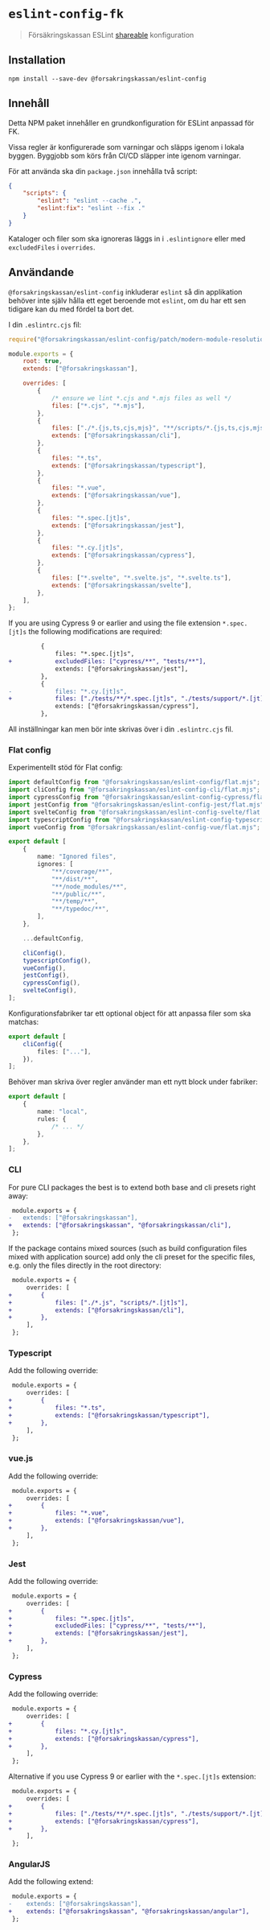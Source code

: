 # `eslint-config-fk`

> Försäkringskassan ESLint [shareable](http://eslint.org/docs/developer-guide/shareable-configs.html) konfiguration

## Installation

```
npm install --save-dev @forsakringskassan/eslint-config
```

## Innehåll

Detta NPM paket innehåller en grundkonfiguration för ESLint anpassad för FK.

Vissa regler är konfigurerade som varningar och släpps igenom i lokala byggen.
Byggjobb som körs från CI/CD släpper inte igenom varningar.

För att använda ska din `package.json` innehålla två script:

```json
{
    "scripts": {
        "eslint": "eslint --cache .",
        "eslint:fix": "eslint --fix ."
    }
}
```

Kataloger och filer som ska ignoreras läggs in i `.eslintignore` eller med `excludedFiles` i `overrides`.

## Användande

`@forsakringskassan/eslint-config` inkluderar `eslint` så din applikation behöver inte själv hålla ett eget beroende mot `eslint`, om du har ett sen tidigare kan du med fördel ta bort det.

I din `.eslintrc.cjs` fil:

```js
require("@forsakringskassan/eslint-config/patch/modern-module-resolution");

module.exports = {
    root: true,
    extends: ["@forsakringskassan"],

    overrides: [
        {
            /* ensure we lint *.cjs and *.mjs files as well */
            files: ["*.cjs", "*.mjs"],
        },
        {
            files: ["./*.{js,ts,cjs,mjs}", "**/scripts/*.{js,ts,cjs,mjs}"],
            extends: ["@forsakringskassan/cli"],
        },
        {
            files: "*.ts",
            extends: ["@forsakringskassan/typescript"],
        },
        {
            files: "*.vue",
            extends: ["@forsakringskassan/vue"],
        },
        {
            files: "*.spec.[jt]s",
            extends: ["@forsakringskassan/jest"],
        },
        {
            files: "*.cy.[jt]s",
            extends: ["@forsakringskassan/cypress"],
        },
        {
            files: ["*.svelte", "*.svelte.js", "*.svelte.ts"],
            extends: ["@forsakringskassan/svelte"],
        },
    ],
};
```

If you are using Cypress 9 or earlier and using the file extension `*.spec.[jt]s` the following modifications are required:

```diff
         {
             files: "*.spec.[jt]s",
+            excludedFiles: ["cypress/**", "tests/**"],
             extends: ["@forsakringskassan/jest"],
         },
         {
-            files: "*.cy.[jt]s",
+            files: ["./tests/**/*.spec.[jt]s", "./tests/support/*.[jt]s", "*.ct.[jt]s"],
             extends: ["@forsakringskassan/cypress"],
         },
```

All inställningar kan men bör inte skrivas över i din `.eslintrc.cjs` fil.

### Flat config

Experimentellt stöd för Flat config:

```ts
import defaultConfig from "@forsakringskassan/eslint-config/flat.mjs";
import cliConfig from "@forsakringskassan/eslint-config-cli/flat.mjs";
import cypressConfig from "@forsakringskassan/eslint-config-cypress/flat.mjs";
import jestConfig from "@forsakringskassan/eslint-config-jest/flat.mjs";
import svelteConfig from "@forsakringskassan/eslint-config-svelte/flat.mjs";
import typescriptConfig from "@forsakringskassan/eslint-config-typescript/flat.mjs";
import vueConfig from "@forsakringskassan/eslint-config-vue/flat.mjs";

export default [
    {
        name: "Ignored files",
        ignores: [
            "**/coverage/**",
            "**/dist/**",
            "**/node_modules/**",
            "**/public/**",
            "**/temp/**",
            "**/typedoc/**",
        ],
    },

    ...defaultConfig,

    cliConfig(),
    typescriptConfig(),
    vueConfig(),
    jestConfig(),
    cypressConfig(),
    svelteConfig(),
];
```

Konfigurationsfabriker tar ett optional object för att anpassa filer som ska matchas:

```ts
export default [
    cliConfig({
        files: ["..."],
    }),
];
```

Behöver man skriva över regler använder man ett nytt block under fabriker:

```ts
export default [
    {
        name: "local",
        rules: {
            /* ... */
        },
    },
];
```

### CLI

For pure CLI packages the best is to extend both base and cli presets right away:

```diff
 module.exports = {
-   extends: ["@forsakringskassan"],
+   extends: ["@forsakringskassan", "@forsakringskassan/cli"],
 };
```

If the package contains mixed sources (such as build configuration files mixed with application source) add only the cli preset for the specific files, e.g. only the files directly in the root directory:

```diff
 module.exports = {
     overrides: [
+        {
+            files: ["./*.js", "scripts/*.[jt]s"],
+            extends: ["@forsakringskassan/cli"],
+        },
     ],
 };
```

### Typescript

Add the following override:

```diff
 module.exports = {
     overrides: [
+        {
+            files: "*.ts",
+            extends: ["@forsakringskassan/typescript"],
+        },
     ],
 };
```

### vue.js

Add the following override:

```diff
 module.exports = {
     overrides: [
+        {
+            files: "*.vue",
+            extends: ["@forsakringskassan/vue"],
+        },
     ],
 };
```

### Jest

Add the following override:

```diff
 module.exports = {
     overrides: [
+        {
+            files: "*.spec.[jt]s",
+            excludedFiles: ["cypress/**", "tests/**"],
+            extends: ["@forsakringskassan/jest"],
+        },
     ],
 };
```

### Cypress

Add the following override:

```diff
 module.exports = {
     overrides: [
+        {
+            files: "*.cy.[jt]s",
+            extends: ["@forsakringskassan/cypress"],
+        },
     ],
 };
```

Alternative if you use Cypress 9 or earlier with the `*.spec.[jt]s` extension:

```diff
 module.exports = {
     overrides: [
+        {
+            files: ["./tests/**/*.spec.[jt]s", "./tests/support/*.[jt]s", "*.ct.[jt]s"],
+            extends: ["@forsakringskassan/cypress"],
+        },
     ],
 };
```

### AngularJS

Add the following extend:

```diff
 module.exports = {
-    extends: ["@forsakringskassan"],
+    extends: ["@forsakringskassan", "@forsakringskassan/angular"],
 };
```
